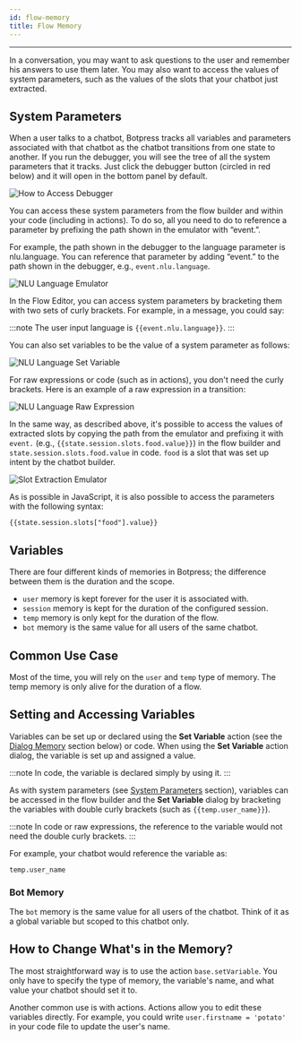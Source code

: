 ```yaml
---
id: flow-memory
title: Flow Memory
---
```


--------------------

In a conversation, you may want to ask questions to the user and remember his answers to use them later. You may also want to access the values of system parameters, such as the values of the slots that your chatbot just extracted.

## System Parameters

When a user talks to a chatbot, Botpress tracks all variables and parameters associated with that chatbot as the chatbot transitions from one state to another. If you run the debugger, you will see the tree of all the system parameters that it tracks. Just click the debugger button (circled in red below) and it will open in the bottom panel by default.

![How to Access Debugger](/assets/access-debugger.png)

You can access these system parameters from the flow builder and within your code (including in actions). To do so, all you need to do to reference a parameter by prefixing the path shown in the emulator with “event.”.

For example, the path shown in the debugger to the language parameter is nlu.language. You can reference that parameter by adding “event.” to the path shown in the debugger, e.g., `event.nlu.language`.

![NLU Language Emulator](/assets/nlu-emulator.png)

In the Flow Editor, you can access system parameters by bracketing them with two sets of curly brackets. For example, in a message, you could say:

:::note
The user input language is `{{event.nlu.language}}`.
:::

You can also set variables to be the value of a system parameter as follows:

![NLU Language Set Variable](/assets/nlu-variable.png)

For raw expressions or code (such as in actions), you don't need the curly brackets. Here is an example of a raw expression in a transition:

![NLU Language Raw Expression](/assets/nlu-raw-expression.png)

In the same way, as described above, it's possible to access the values of extracted slots by copying the path from the emulator and prefixing it with `event.` (e.g., `{{state.session.slots.food.value}}`) in the flow builder and `state.session.slots.food.value` in code. `food` is a slot that was set up intent by the chatbot builder.

![Slot Extraction Emulator](/assets/slot-extraction-emulator.png)

As is possible in JavaScript, it is also possible to access the parameters with the following syntax:

`{{state.session.slots["food"].value}}`

## Variables

There are four different kinds of memories in Botpress; the difference between them is the duration and the scope.

- `user` memory is kept forever for the user it is associated with.
- `session` memory is kept for the duration of the configured session.
- `temp` memory is only kept for the duration of the flow.
- `bot` memory is the same value for all users of the same chatbot.

## Common Use Case

Most of the time, you will rely on the `user` and `temp` type of memory. The temp memory is only alive for the duration of a flow.

## Setting and Accessing Variables

Variables can be set up or declared using the **Set Variable** action (see the [Dialog Memory](#dialog-memory) section below) or code. When using the **Set Variable** action dialog, the variable is set up and assigned a value.

:::note
In code, the variable is declared simply by using it.
:::

As with system parameters (see [System Parameters](#system-parameter) section), variables can be accessed in the flow builder and the **Set Variable** dialog by bracketing the variables with double curly brackets (such as `{{temp.user_name}}`). 

:::note
In code or raw expressions, the reference to the variable would not need the double curly brackets.
:::

For example, your chatbot would reference the variable as:

`temp.user_name`

### Bot Memory

The `bot` memory is the same value for all users of the chatbot. Think of it as a global variable but scoped to this chatbot only.

## How to Change What's in the Memory?

The most straightforward way is to use the action `base.setVariable`. You only have to specify the type of memory, the variable's name, and what value your chatbot should set it to.

Another common use is with actions. Actions allow you to edit these variables directly. For example, you could write `user.firstname = 'potato'` in your code file to update the user's name.